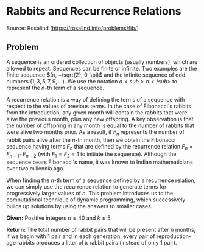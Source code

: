 
Rabbits and Recurrence Relations
================================

Source: Rosalind (https://rosalind.info/problems/fib/)

Problem
-------
A sequence is an ordered collection of objects (usually numbers), which are allowed to repeat. Sequences can be finite or infinite. Two examples are the finite sequence $(π, −\sqrt{2}, 0, \pi)$ and the infinite sequence of odd numbers $(1,3,5,7,9,...)$. We use the notation $a<sub>n</sub>$ to represent the $n$-th term of a sequence.

A recurrence relation is a way of defining the terms of a sequence with respect to the values of previous terms. In the case of Fibonacci's rabbits from the introduction, any given month will contain the rabbits that were alive the previous month, plus any new offspring. A key observation is that the number of offspring in any month is equal to the number of rabbits that were alive two months prior. As a result, if $F$<sub>$n$</sub> represents the number of rabbit pairs alive after the $n$-th month, then we obtain the Fibonacci sequence having terms $F$<sub>$n$</sub> that are defined by the recurrence relation $F$<sub>$n$</sub>$=F$<sub>$n−1$</sub>$+F$<sub>$n−2$</sub> (with $F$<sub>$1$</sub>$=F$<sub>$2$</sub>$=1$ to initiate the sequence). Although the sequence bears Fibonacci's name, it was known to Indian mathematicians over two millennia ago.

When finding the $n$-th term of a sequence defined by a recurrence relation, we can simply use the recurrence relation to generate terms for progressively larger values of $n$. This problem introduces us to the computational technique of dynamic programming, which successively builds up solutions by using the answers to smaller cases.

**Given:** Positive integers $n \le 40$ and $k \le 5$.

**Return:** The total number of rabbit pairs that will be present after $n$ months, if we begin with 1 pair and in each generation, every pair of reproduction-age rabbits produces a litter of $k$ rabbit pairs (instead of only 1 pair).

